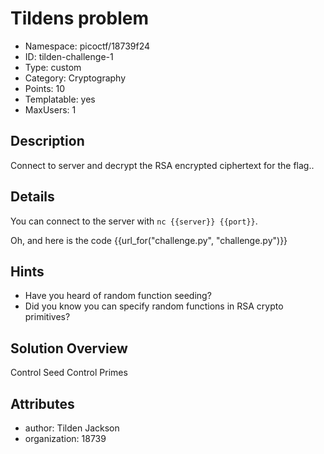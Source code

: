 # Tildens problem

- Namespace: picoctf/18739f24
- ID: tilden-challenge-1
- Type: custom
- Category: Cryptography
- Points: 10
- Templatable: yes
- MaxUsers: 1

## Description

Connect to server and decrypt the RSA encrypted ciphertext for the flag.. 

## Details

You can connect to the server with `nc {{server}} {{port}}`.

Oh, and here is the code {{url_for("challenge.py", "challenge.py")}}

## Hints

* Have you heard of random function seeding?
* Did you know you can specify random functions in RSA crypto primitives?


## Solution Overview

Control Seed
Control Primes

## Attributes
- author: Tilden Jackson
- organization: 18739
